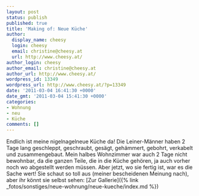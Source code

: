 ```yaml
---
layout: post
status: publish
published: true
title: 'Making of: Neue Küche'
author:
  display_name: cheesy
  login: cheesy
  email: christine@cheesy.at
  url: http://www.cheesy.at/
author_login: cheesy
author_email: christine@cheesy.at
author_url: http://www.cheesy.at/
wordpress_id: 13349
wordpress_url: http://www.cheesy.at/?p=13349
date: '2011-03-04 16:41:30 +0000'
date_gmt: '2011-03-04 15:41:30 +0000'
categories:
- Wohnung
- neu
- Küche
comments: []
---
```

Endlich ist meine nigelnagelneue Küche da! Die Leiner-Männer haben 2 Tage lang geschleppt, geschraubt, gesägt, gehämmert, gebohrt, verkabelt und zusammengebaut. Mein halbes Wohnzimmer war auch 2 Tage nicht bewohnbar, da die ganzen Teile, die in die Küche gehören, ja auch vorher noch wo abgestellt werden müssen. Aber jetzt, wo sie fertig ist, war es die Sache wert! Sie schaut so toll aus (meiner bescheidenen Meinung nach), aber ihr könnt sie selbst sehen:
[Zur Gallerie]({% link _fotos/sonstiges/neue-wohnung/neue-kueche/index.md %})
